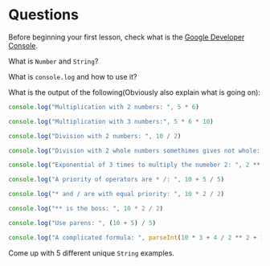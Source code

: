 # Questions

Before beginning your first lesson, check what is the [Google Developer Console][devconsole].

What is `Number` and `String`?

What is `console.log` and how to use it?

What is the output of the following(Obviously also explain what is going on):
```js
console.log("Multiplication with 2 numbers: ", 5 * 6)

console.log("Multiplication with 3 numbers:", 5 * 6 * 10)

console.log("Division with 2 numbers: ", 10 / 2)

console.log("Division with 2 whole numbers somethimes gives not whole: ", 3 / 2)

console.log("Exponential of 3 times to multiply the numeber 2: ", 2 ** 3)

console.log("A priority of operators are * /: ", 10 + 5 / 5)

console.log("* and / are with equal priority: ", 10 * 2 / 2)

console.log("** is the boss: ", 10 * 2 / 2)

console.log("Use parens: ", (10 + 5) / 5)

console.log("A complicated formula: ", parseInt(10 * 3 + 4 / 2 ** 2 + 1.5))
```

Come up with 5 different unique `String` examples.

[devconsole]: https://developers.google.com/web/tools/chrome-devtools/console

